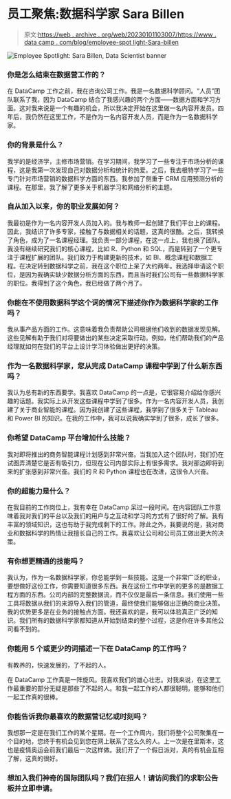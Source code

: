 # 员工聚焦:数据科学家 Sara Billen

> 原文:[https://web . archive . org/web/20230101103007/https://www . data camp . com/blog/employee-spot light-Sara-billen](https://web.archive.org/web/20230101103007/https://www.datacamp.com/blog/employee-spotlight-sara-billen)

![Employee Spotlight: Sara Billen, Data Scientist banner](../Images/a190d2794fbbce3b96cc622adc5ff949.png)

### 你是怎么结束在数据营工作的？

在 DataCamp 工作之前，我在咨询公司工作。我是一名数据科学顾问。“人员”团队联系了我，因为 DataCamp 结合了我感兴趣的两个方面——数据方面和学习方面。这对我来说是一个有趣的机会，所以我决定开始在这里做一名内容开发员。四年后，我仍然在这里工作，不是作为一名内容开发人员，而是作为一名数据科学家。

### 你的背景是什么？

我学的是经济学，主修市场营销。在学习期间，我学习了一些专注于市场分析的课程，这是我第一次发现自己对数据分析和统计的热爱。之后，我去根特学习了一些专门针对市场营销的数据科学方面的东西。我参加了侧重于 CRM 应用预测分析的课程。在那里，我了解了更多关于机器学习和网络分析的主题。

### 自从加入以来，你的职业发展如何？

我最初是作为一名内容开发人员加入的。我与教师一起创建了我们平台上的课程。因此，我结识了许多专家，接触了与数据相关的话题，这真的很酷。之后，我转换了角色，成为了一名课程经理。我负责一部分课程，在这一点上，我也换了团队。我没有继续研究我们的核心课程，比如 R、Python 和 SQL，而是转到了一个更专注于课程扩展的团队。我们致力于构建更新的技术，如 BI、概念课程和数据工程。在决定转到数据科学之前，我在这个职位上呆了大约两年。我选择申请这个职位，是因为我确实缺少数据分析方面的东西，而且当时我们公司有一些数据科学家的职位。我得到了这个角色，我已经做了两个月了。

### 你能在不使用数据科学这个词的情况下描述你作为数据科学家的工作吗？

我从事产品方面的工作。这意味着我负责帮助公司根据他们收到的数据发现见解。这些见解有助于我们对将要做出的某些决定采取行动。例如，他们帮助我们的产品经理就如何在我们的平台上设计学习体验做出更好的决策。

### 作为一名数据科学家，您从完成 DataCamp 课程中学到了什么新东西吗？

我认为总有新的东西要学。我喜欢 DataCamp 的一点是，它很容易介绍给你感兴趣的话题。我实际上从开发这些课程中学到了很多。作为一名内容开发人员，我创建了关于商业智能的课程。因为我创建了这些课程，我学到了很多关于 Tableau 和 Power BI 的知识。在我的工作中，我可以说我确实学到了很多，成长了很多。

### 你希望 DataCamp 平台增加什么技能？

我对即将推出的商务智能课程计划感到非常兴奋。当我加入这个团队时，我们仍在试图弄清楚它是否有吸引力，但现在公司内部实际上有很多需求。我对那边即将到来的扩张感到非常兴奋。我们的 R 和 Python 课程也在改进，这很令人兴奋。

### 你的超能力是什么？

在我目前的工作岗位上，我有幸在 DataCamp 呆过一段时间。在内容团队工作意味着我对我们的平台以及我们的用户与之互动和学习的方式有了很好的了解。我有丰富的领域知识，这也有助于我完成剩下的工作。除此之外，我要说的是，我对商业和数据科学的热情让我擅长自己的工作。我喜欢让公司和公司员工做出更大的决策。

### 有你想更精通的技能吗？

我认为，作为一名数据科学家，你总能学到一些技能。这是一个非常广泛的职业，要想做好这份工作，你需要知道很多东西。我在这份工作中学到的更多的是数据工程方面的东西。公司内部的完整数据流，而不仅仅是最后一条信息。我们使用一些工具将数据从我们的来源导入我们的管道，最终使我们能够做出正确的商业决策。我的优势更多是在业务的接触点方面。我还喜欢的是，我可以体验真正广泛的知识。我们所有的数据科学家都知道从开始到结束的整个过程，这是你在许多其他公司看不到的。

### 你能用 5 个或更少的词描述一下在 DataCamp 的工作吗？

有教养的，快速发展的，了不起的人。

在 DataCamp 工作真是一阵旋风。我喜欢我们的雄心壮志。对我来说，在这里工作最重要的部分无疑是那些了不起的人。和我一起工作的人都很聪明，能够和他们一起工作真的很棒。

### 你能告诉我你最喜欢的数据营记忆或时刻吗？

我想那一定是在我们工作的某个星期。在一个工作周内，我们将整个公司聚集在一个目的地，您终于有机会见到您在网上联系了这么久的人。上一次是在里斯本，这也是疫情奥运会前我们最后一次这样做。我们开了一个假日派对，真的有机会互相了解，这真的很好。

### 想加入我们神奇的国际团队吗？我们在招人！请访问我们的求职公告板并立即申请。